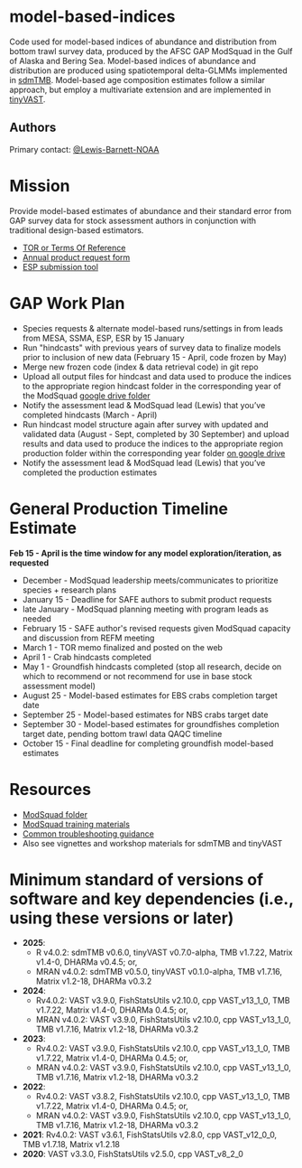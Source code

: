 # model-based-indices
Code used for model-based indices of abundance and distribution from bottom trawl survey data, produced by the AFSC GAP ModSquad in the Gulf of Alaska and Bering Sea. Model-based indices of abundance and distribution are produced using spatiotemporal delta-GLMMs implemented in [sdmTMB](https://pbs-assess.github.io/sdmTMB/). Model-based age composition estimates follow a similar approach, but employ a multivariate extension and are implemented in [tinyVAST](https://vast-lib.github.io/tinyVAST/).

## Authors
Primary contact: [@Lewis-Barnett-NOAA](https://github.com/Lewis-Barnett-NOAA)

# Mission
Provide model-based estimates of abundance and their standard error from GAP survey data for stock assessment authors in conjunction with traditional design-based estimators.
- [TOR or Terms Of Reference](https://drive.google.com/file/d/1aVv-lbh-l_Q_zCnjbyr_38jH5EuVos1K/view?usp=drive_link)
- [Annual product request form](https://docs.google.com/spreadsheets/d/18gr3owj5iAq1iCDX4wpQPUC9ldLz-YTsCBIfnkHqibo/edit?usp=sharing)
- [ESP submission tool](https://apex.psmfc.org/akfin/f?p=140:LOGIN_DESKTOP:4779711459935:::::)

# GAP Work Plan 
- Species requests & alternate model-based runs/settings in from leads from MESA, SSMA, ESP, ESR by 15 January
- Run "hindcasts" with previous years of survey data to finalize models prior to inclusion of new data (February 15 - April, code frozen by May)
- Merge new frozen code (index & data retrieval code) in git repo
- Upload all output files for hindcast and data used to produce the indices to the appropriate region hindcast folder in the corresponding year of the ModSquad [google drive folder](https://drive.google.com/drive/folders/1yxn02yF0V1PNVw0_HpqeSK_XxgOy_LAT)
- Notify the assessment lead & ModSquad lead (Lewis) that you’ve completed hindcasts (March - April)
- Run hindcast model structure again after survey with updated and validated data (August - Sept, completed by 30 September) and upload results and data used to produce the indices to the appropriate region production folder within the corresponding year folder [on google drive](https://drive.google.com/drive/folders/1yxn02yF0V1PNVw0_HpqeSK_XxgOy_LAT)
- Notify the assessment lead & ModSquad lead (Lewis) that you’ve completed the production estimates

# General Production Timeline Estimate
**Feb 15 - April is the time window for any model exploration/iteration, as requested**
  - December - ModSquad leadership meets/communicates to prioritize species + research plans
  - January 15 - Deadline for SAFE authors to submit product requests
  - late January - ModSquad planning meeting with program leads as needed
  - February 15 - SAFE author's revised requests given ModSquad capacity and discussion from REFM meeting
  - March 1 - TOR memo finalized and posted on the web
  - April 1 - Crab hindcasts completed
  - May 1 - Groundfish hindcasts completed (stop all research, decide on which to recommend or not recommend for use in base stock assessment model)
  - August 25 - Model-based estimates for EBS crabs completion target date
  - September 25 - Model-based estimates for NBS crabs target date
  - September 30 - Model-based estimates for groundfishes completion target date, pending bottom trawl data QAQC timeline
  - October 15 - Final deadline for completing groundfish model-based estimates 

# Resources 
- [ModSquad folder](https://drive.google.com/drive/folders/1yxn02yF0V1PNVw0_HpqeSK_XxgOy_LAT)
- [ModSquad training materials](https://drive.google.com/drive/folders/1TZRrEwka7OEICC6D81LiuGtYJMSxdaFe?usp=sharing)
- [Common troubleshooting guidance](https://docs.google.com/document/d/1j3Li2aacvy7d4FJxLlGDctHlDJWQgZzI5HzyMujwf8Y/edit?usp=sharing)
- Also see vignettes and workshop materials for sdmTMB and tinyVAST

# Minimum standard of versions of software and key dependencies (i.e., using these versions or later)
- **2025**: 
  - R v4.0.2: sdmTMB v0.6.0, tinyVAST v0.7.0-alpha, TMB v1.7.22, Matrix v1.4-0, DHARMa v0.4.5; or,
  - MRAN v4.0.2: sdmTMB v0.5.0, tinyVAST v0.1.0-alpha, TMB v1.7.16, Matrix v1.2-18, DHARMa v0.3.2
- **2024**: 
  - Rv4.0.2: VAST v3.9.0, FishStatsUtils v2.10.0, cpp VAST_v13_1_0, TMB v1.7.22, Matrix v1.4-0, DHARMa 0.4.5; or,
  - MRAN v4.0.2: VAST v3.9.0, FishStatsUtils v2.10.0, cpp VAST_v13_1_0, TMB v1.7.16, Matrix v1.2-18, DHARMa v0.3.2
- **2023**: 
  - Rv4.0.2: VAST v3.9.0, FishStatsUtils v2.10.0, cpp VAST_v13_1_0, TMB v1.7.22, Matrix v1.4-0, DHARMa 0.4.5; or,
  - MRAN v4.0.2: VAST v3.9.0, FishStatsUtils v2.10.0, cpp VAST_v13_1_0, TMB v1.7.16, Matrix v1.2-18, DHARMa v0.3.2
- **2022**: 
  - Rv4.0.2: VAST v3.8.2, FishStatsUtils v2.10.0, cpp VAST_v13_1_0, TMB v1.7.22, Matrix v1.4-0, DHARMa 0.4.5; or,
  - MRAN v4.0.2: VAST v3.9.0, FishStatsUtils v2.10.0, cpp VAST_v13_1_0, TMB v1.7.16, Matrix v1.2-18, DHARMa v0.3.2
- **2021**: Rv4.0.2: VAST v3.6.1, FishStatsUtils v2.8.0, cpp VAST_v12_0_0, TMB v1.7.18, Matrix v1.2.18
- **2020**: VAST v3.3.0, FishStatsUtils v2.5.0, cpp VAST_v8_2_0
